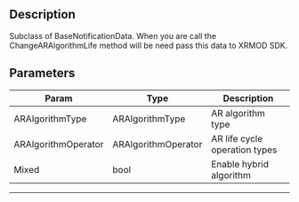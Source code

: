 ## Description

Subclass of BaseNotificationData. When you are call the ChangeARAlgorithmLife method will be need pass this data to XRMOD SDK.

## Parameters
| Param               | Type                | Description                   |
| ------------------- | ------------------- | ----------------------------- |
| ARAlgorithmType     | ARAlgorithmType     | AR algorithm type             |
| ARAlgorithmOperator | ARAlgorithmOperator | AR life cycle operation types |
| Mixed               | bool                | Enable hybrid algorithm       |

---
